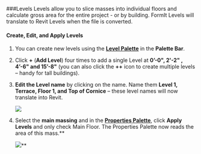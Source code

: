 ###Levels
Levels allow you to slice masses into individual floors and calculate gross area for the entire project - or by building. 
FormIt Levels will translate to Revit Levels when the file is converted.

#### Create, Edit, and Apply Levels
1. You can create new levels using the [**Level Palette**](../formit-introduction/tool-bars.md) in the **Palette Bar**.

2. Click **+** (**Add Level**) four times to add a single Level at **0’-0", 2'-2" , 4’-6" **and** 15’-8"** (you can also click the **++** icon to create multiple levels – handy for tall buildings).

3. **Edit the Level name** by clicking on the name. Name them **Level 1, Terrace, Floor 1, **and** Top of Cornice** – these level names will now translate into Revit.

    ![](./images/9e8a88d9-1eef-4f5e-9061-5aa8f5319067.png)

4. Select the **main massing** and in the [**Properties Palette**](../formit-introduction/tool-bars.md), click **Apply Levels** and only check Main Floor. The Properties Palette now reads the area of this mass.**

    ![](./images/8b2036b8-b627-44a2-ada8-b901cdb380d2.png)**